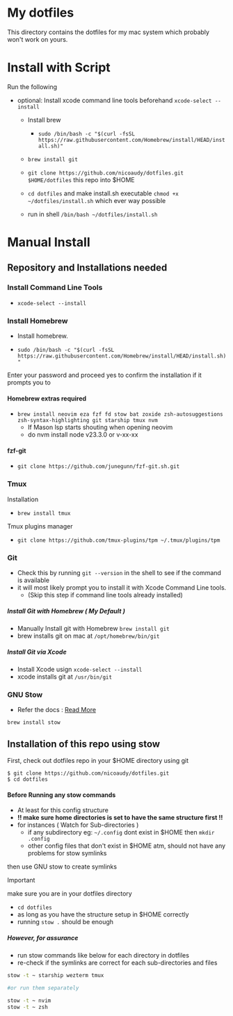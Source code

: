 # My dotfiles
This directory contains the dotfiles for my mac system which probably won't work on yours.

# Install with Script

Run the following
- optional: Install xcode command line tools beforehand `xcode-select --install`
    - Install brew  
        - `sudo /bin/bash -c "$(curl -fsSL https://raw.githubusercontent.com/Homebrew/install/HEAD/install.sh)"`

    - `brew install git`
    - `git clone https://github.com/nicoaudy/dotfiles.git $HOME/dotfiles` this repo into $HOME
    - `cd dotfiles` and make install.sh executable `chmod +x ~/dotfiles/install.sh`
    which ever way possible
    - run in shell `/bin/bash ~/dotfiles/install.sh` 

# Manual Install
## Repository and Installations needed

### Install Command Line Tools 
- `xcode-select --install`

### Install Homebrew

- Install homebrew.

- `sudo /bin/bash -c "$(curl -fsSL https://raw.githubusercontent.com/Homebrew/install/HEAD/install.sh)"`

Enter your password and proceed yes to confirm the installation if it prompts you to

#### Homebrew extras required
- `brew install neovim eza fzf fd stow bat zoxide zsh-autosuggestions
zsh-syntax-highlighting git starship tmux nvm`
    - If Mason lsp starts shouting when opening neovim
    - do nvm install node v23.3.0 or v-xx-xx

#### fzf-git
- `git clone https://github.com/junegunn/fzf-git.sh.git`

### Tmux
Installation
- `brew install tmux`

Tmux plugins manager
- `git clone https://github.com/tmux-plugins/tpm ~/.tmux/plugins/tpm`

### Git

-   Check this by running `git --version` in the shell to see if the command is available
-   it will most likely prompt you to install it with Xcode Command Line tools.
    - (Skip this step if command line tools already installed)

##### Install Git with Homebrew ( My Default ) 
- Manually Install git with Homebrew `brew install git`
- brew installs git on mac at `/opt/homebrew/bin/git`

##### Install Git via Xcode
-   Install Xcode usign `xcode-select --install`
-   xcode installs git at `/usr/bin/git`


### GNU Stow
- Refer the docs : [Read More](https://www.gnu.org/software/stow/)
```
brew install stow
```

## Installation of this repo using stow

First, check out dotfiles repo in your $HOME directory using git

```
$ git clone https://github.com/nicoaudy/dotfiles.git
$ cd dotfiles
```
#### Before Running any stow commands
- At least for this config structure
- **!! make sure home directories is set to have the same structure first !!**
- for instances ( Watch for Sub-directories ) 
    - if any subdirectory eg: `~/.config` dont exist in $HOME then `mkdir .config`
    - other config files that don't exist in $HOME atm, should not have any problems
      for stow symlinks


then use GNU stow to create symlinks
> [!IMPORTANT]
> make sure you are in your dotfiles directory

- `cd dotfiles`
- as long as you have the structure setup in $HOME correctly
- running `stow .` should be enough

##### However, for assurance
- run stow commands like below for each directory in dotfiles 
- re-check if the symlinks are correct for each sub-directories and files
```bash
stow -t ~ starship wezterm tmux

#or run them separately

stow -t ~ nvim
stow -t ~ zsh
```
